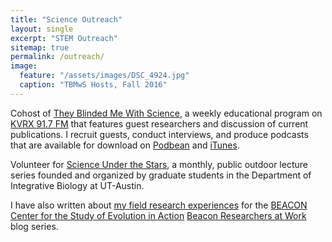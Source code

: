 ```yaml
---
title: "Science Outreach"
layout: single
excerpt: "STEM Outreach"
sitemap: true
permalink: /outreach/
image:
  feature: "/assets/images/DSC_4924.jpg"
  caption: "TBMwS Hosts, Fall 2016"
---
```


Cohost of [They Blinded Me With Science](https://www.facebook.com/tbmwskvrx), a weekly educational program on [KVRX 91.7 FM](http://kvrx.org/) that features guest researchers and discussion of current publications. I recruit guests, conduct interviews, and produce podcasts that are available for download on [Podbean](http://tbmws.podbean.com/) and [iTunes](https://itunes.apple.com/us/podcast/they-blinded-me-with-science/id908731079?mt=2). 

Volunteer for [Science Under the Stars](https://scienceunderthestars.org/), a monthly, public outdoor lecture series founded and organized by graduate students in the Department of Integrative Biology at UT-Austin.

I have also written about [my field research experiences](https://www3.beacon-center.org/blog/2016/03/14/how-lemur-social-networks-shape-microbial-transmission/) for the [BEACON Center for the Study of Evolution in Action](https://www3.beacon-center.org/) [Beacon Researchers at Work](https://www3.beacon-center.org/blog/category/beacon-researchers-at-work/) blog series. 
